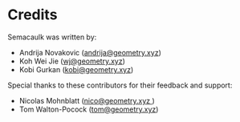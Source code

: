 # Credits

Semacaulk was written by:

- Andrija Novakovic ([andrija@geometry.xyz](mailto:andrija@geometry.xyz))
- Koh Wei Jie ([wj@geometry.xyz](wj@geometry.xyz))
- Kobi Gurkan ([kobi@geometry.xyz](kobi@geometry.xyz))

Special thanks to these contributors for their feedback and support:

- Nicolas Mohnblatt ([nico@geometry.xyz ](mailto:nico@geometry.xyz))
- Tom Walton-Pocock ([tom@geometry.xyz](mailto:tom@geometry.xyz))
